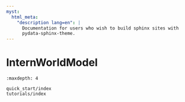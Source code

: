 ```yaml
---
myst:
  html_meta:
    "description lang=en": |
      Documentation for users who wish to build sphinx sites with
      pydata-sphinx-theme.
---
```


# InternWorldModel

```{toctree}
:maxdepth: 4

quick_start/index
tutorials/index
```
